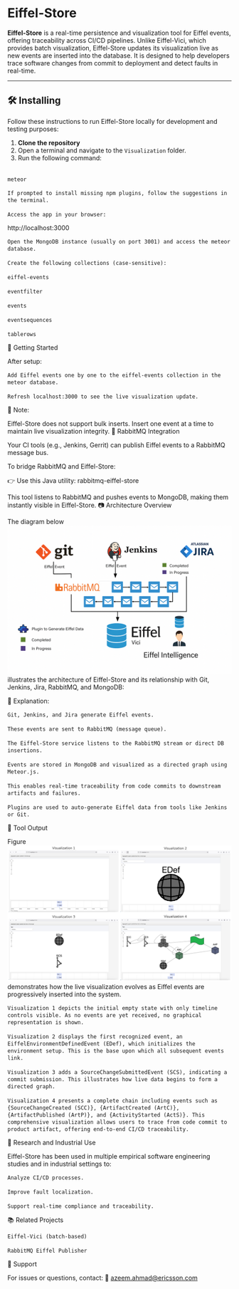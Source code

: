 # Eiffel-Store

**Eiffel-Store** is a real-time persistence and visualization tool for Eiffel events, offering traceability across CI/CD pipelines. Unlike Eiffel-Vici, which provides batch visualization, Eiffel-Store updates its visualization live as new events are inserted into the database. It is designed to help developers trace software changes from commit to deployment and detect faults in real-time.

---

## 🛠️ Installing

Follow these instructions to run Eiffel-Store locally for development and testing purposes:

1. **Clone the repository**  
2. Open a terminal and navigate to the `Visualization` folder.  
3. Run the following command:

```bash

meteor
```

    If prompted to install missing npm plugins, follow the suggestions in the terminal.

    Access the app in your browser:

http://localhost:3000

    Open the MongoDB instance (usually on port 3001) and access the meteor database.

    Create the following collections (case-sensitive):

    eiffel-events

    eventfilter

    events

    eventsequences

    tablerows

🚀 Getting Started

After setup:

    Add Eiffel events one by one to the eiffel-events collection in the meteor database.

    Refresh localhost:3000 to see the live visualization update.

📝 Note:

Eiffel-Store does not support bulk inserts. Insert one event at a time to maintain live visualization integrity.
🔄 RabbitMQ Integration

Your CI tools (e.g., Jenkins, Gerrit) can publish Eiffel events to a RabbitMQ message bus.

To bridge RabbitMQ and Eiffel-Store:

👉 Use this Java utility: rabbitmq-eiffel-store

This tool listens to RabbitMQ and pushes events to MongoDB, making them instantly visible in Eiffel-Store.
📷 Architecture Overview

The diagram below  ![Alt text here](visualization/tool.png) illustrates the architecture of Eiffel-Store and its relationship with Git, Jenkins, Jira, RabbitMQ, and MongoDB:


🔎 Explanation:

    Git, Jenkins, and Jira generate Eiffel events.

    These events are sent to RabbitMQ (message queue).

    The Eiffel-Store service listens to the RabbitMQ stream or direct DB insertions.

    Events are stored in MongoDB and visualized as a directed graph using Meteor.js.

    This enables real-time traceability from code commits to downstream artifacts and failures.

    Plugins are used to auto-generate Eiffel data from tools like Jenkins or Git.

🧠 Tool Output

Figure ![Alt text here](visualization/grid.png) demonstrates how the live visualization evolves as Eiffel events are progressively inserted into the system. 

    Visualization 1 depicts the initial empty state with only timeline controls visible. As no events are yet received, no graphical representation is shown.

    Visualization 2 displays the first recognized event, an EiffelEnvironmentDefinedEvent (EDef), which initializes the environment setup. This is the base upon which all subsequent events link.

    Visualization 3 adds a SourceChangeSubmittedEvent (SCS), indicating a commit submission. This illustrates how live data begins to form a directed graph.

    Visualization 4 presents a complete chain including events such as {SourceChangeCreated (SCC)}, {ArtifactCreated (ArtC)}, {ArtifactPublished (ArtP)}, and {ActivityStarted (ActS)}. This comprehensive visualization allows users to trace from code commit to product artifact, offering end-to-end CI/CD traceability.

🧠 Research and Industrial Use

Eiffel-Store has been used in multiple empirical software engineering studies and in industrial settings to:

    Analyze CI/CD processes.

    Improve fault localization.

    Support real-time compliance and traceability.

📚 Related Projects

    Eiffel-Vici (batch-based)

    RabbitMQ Eiffel Publisher

📧 Support

For issues or questions, contact:
📩 azeem.ahmad@ericsson.com
